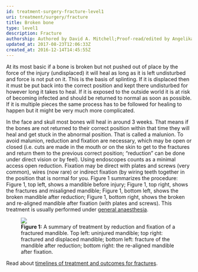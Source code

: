 ```yaml
---
id: treatment-surgery-fracture-level1
uri: treatment/surgery/fracture
title: Broken bone
type: level1
description: Fracture
authorship: Authored by David A. Mitchell;Proof-read/edited by Angelika Sebald
updated_at: 2017-08-23T12:06:33Z
created_at: 2016-12-14T14:45:55Z
---
```


<p>At its most basic if a bone is broken but not pushed out of place
    by the force of the injury (undisplaced) it will heal as
    long as it is left undisturbed and force is not put on it.
    This is the basis of splinting. If it is displaced then it
    must be put back into the correct position and kept there
    undisturbed for however long it takes to heal. If it is exposed
    to the outside world it is at risk of becoming infected and
    should be returned to normal as soon as possible. If it is
    multiple pieces the same process has to be followed for healing
    to happen but it might be very much more complicated.</p>
<p>In the face and skull most bones will heal in around 3 weeks.
    That means if the bones are not returned to their correct
    position within that time they will heal and get stuck in
    the abnormal position. That is called a malunion. To avoid
    malunion, reduction and fixation are necessary, which may
    be open or closed (i.e. cuts are made in the mouth or on
    the skin to get to the fractures and return them to the previous
    correct position; “reduction” can be done under direct vision
    or by feel). Using endoscopes counts as a minimal access
    open reduction. Fixation may be direct with plates and screws
    (very common), wires (now rare) or indirect fixation (by
    wiring teeth together in the position that is normal for
    you. Figure 1 summarizes the procedure: Figure 1, top left,
    shows a mandible before injury; Figure 1, top right, shows
    the fractures and misaligned mandible; Figure 1, bottom left,
    shows the broken mandible after reduction; Figure 1, bottom
    right, shows the broken and re-aligned mandible after fixation
    (with plates and screws). This treatment is usually performed
    under <a href="/treatment/surgery/anaesthesia">general anaesthesia</a>.</p>
<figure><img src="/treatment/surgery/fracture/figure1.png">
    <figcaption><strong>Figure 1:</strong> A summary of treatment by reduction
        and fixation of a fractured mandible. Top left: uninjured
        mandible; top right: fractured and displaced mandible;
        bottom left: fracture of the mandible after reduction;
        bottom right: the re-aligned mandible after fixation.</figcaption>
</figure>
<aside>
    <p>Read about <a href="/treatment/timelines/fracture">timelines of treatment and outcomes for fractures</a>.</p>
</aside>
